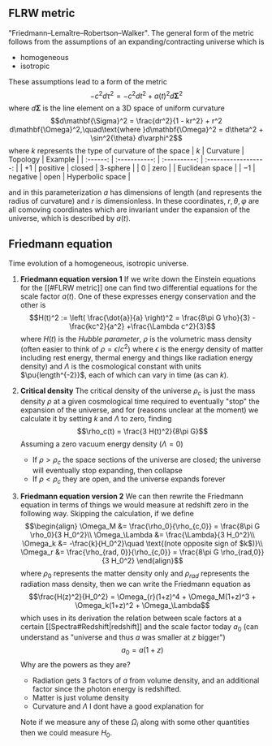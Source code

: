 ## FLRW metric
"Friedmann–Lemaître–Robertson–Walker". The general form of the metric follows from the assumptions of an expanding/contracting universe which is
- homogeneous
- isotropic

These assumptions lead to a form of the metric $$- c^2 d\tau^2 = -  c^2 dt^2 + a(t)^2d\mathbf{\Sigma}^2 $$where $d\mathbf{\Sigma}$ is the line element on a 3D space of uniform curvature $$d\mathbf{\Sigma}^2 = \frac{dr^2}{1 - kr^2} + r^2 d\mathbf{\Omega}^2,\quad\text{where }d\mathbf{\Omega}^2 = d\theta^2 + \sin^2{\theta} d\varphi^2$$where $k$ represents the type of curvature of the space 
| $k$  | Curvature | Topology | Example          |
| :------: | :-----------: | :----------: | :------------------: |
| $+1$ | positive  | closed   | 3-sphere         |
| $0$  | zero      |          | Euclidean space  |
| $-1$ | negative  | open     | Hyperbolic space |

and in this parameterization $a$ has dimensions of length (and represents the radius of curvature) and $r$ is dimensionless. In these coordinates, $r,\theta,\varphi$ are all comoving coordinates which are invariant under the expansion of the universe, which is described by $a(t)$. 


## Friedmann equation
Time evolution of a homogeneous, isotropic universe.

1. **Friedmann equation version 1**
   If we write down the Einstein equations for the [[#FLRW metric]] one can find two differential equations for the scale factor $a(t)$. One of these expresses energy conservation and the other is $$H(t)^2 := \left( \frac{\dot{a}}{a} \right)^2 = \frac{8\pi G \rho}{3} - \frac{kc^2}{a^2} +\frac{\Lambda c^2}{3}$$where $H(t)$ is the *Hubble parameter*, $\rho$ is the volumetric mass density (often easier to think of $\rho = \epsilon/c^2)$ where $\epsilon$ is the energy density of matter including rest energy, thermal energy and things like radiation energy density) and $\Lambda$ is the cosmological constant with units $\pu{length^{-2}}$, each of which can vary in time (as can $k$). 

2. **Critical density**
   The critical density of the universe $\rho_c$ is just the mass density $\rho$ at a given cosmological time required to eventually "stop" the expansion of the universe, and for (reasons unclear at the moment) we calculate it by setting $k$ and $\Lambda$ to zero, finding $$\rho_c(t) = \frac{3 H(t)^2}{8\pi G}$$Assuming a zero vacuum energy density ($\Lambda=0$)
   - If $\rho > \rho_c$ the space sections of the universe are closed; the universe will eventually stop expanding, then collapse
   - If $\rho < \rho_c$ they are open, and the universe expands forever
   
3. **Friedmann equation version 2**
   We can then rewrite the Friedmann equation in terms of things we would measure at redshift zero in the following way. Skipping the calculation, if we define $$\begin{align}
   \Omega_M &= \frac{\rho_0}{\rho_{c,0}} = \frac{8\pi G \rho_0}{3 H_0^2}\\
   \Omega_\Lambda &= \frac{\Lambda}{3 H_0^2}\\
   \Omega_k &= -\frac{k}{H_0^2}\quad \text{(note opposite sign of $k$)}\\
   \Omega_r &= \frac{\rho_{rad, 0}}{\rho_{c,0}} = \frac{8\pi G \rho_{rad,0}}{3 H_0^2}
   \end{align}$$where $\rho_0$ represents the matter density only and $\rho_{rad}$ represents the radiation mass density, then we can write the Friedmann equation as $$\frac{H(z)^2}{H_0^2} = \Omega_{r}(1+z)^4 + \Omega_M(1+z)^3 + \Omega_k(1+z)^2 + \Omega_\Lambda$$which uses in its derivation the relation between scale factors at a certain [[Spectra#Redshift|redshift]] and the scale factor today $a_0$ (can understand as "universe and thus $a$ was smaller at $z$ bigger")$$a_0 = a(1+z)$$Why are the powers as they are? 
   - Radiation gets 3 factors of $a$ from volume density, and an additional factor since the photon energy is redshifted. 
   - Matter is just volume density
   - Curvature and $\Lambda$ I dont have a good explanation for

   Note if we measure any of these $\Omega_i$ along with some other quantities then we could measure $H_0$.